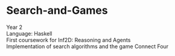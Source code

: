 # Search-and-Games
Year 2  
Language: Haskell  
First coursework for Inf2D: Reasoning and Agents  
Implementation of search algorithms and the game Connect Four
